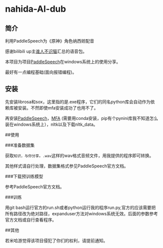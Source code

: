 # nahida-AI-dub

## 简介

利用PaddleSpeech为《原神》角色纳西妲配音

感谢bilibili up主[谁人不识猫](https://space.bilibili.com/5153102)汇总的语音包。

本项目为项目[PaddleSpeech](https://github.com/PaddlePaddle/PaddleSpeech)在windows系统上的使用分享。

最好有一点编程基础(面向报错编程)。

## 安装

先安装librosa和sox，这里指的是.exe程序，它们的同名python库会自动作为依赖库被安装。不然即使mfa安装成功了也用不了。

再安装[PaddleSpeech](https://github.com/PaddlePaddle/PaddleSpeech)，[MFA](https://github.com/MontrealCorpusTools/Montreal-Forced-Aligner) (需要用conda安装，pip有个pynini库我不知道怎么装在windows系统上），nltk以及下载nltk_data。

##使用

###准备数据集

获取`知识，与你分享。.wav`这样的wav格式音频文件，用我提供的程序即可转换。

其他样式请自行处理，数据集格式参见PaddleSpeech官方文档。

###下载预训练模型

参考PaddleSpeech官方文档。

###训练

用git bash运行官方的run.sh或者python运行我的程序run.py,官方的应该需要把所有路径改为绝对路径，expanduser方法对windows系统无效。后面的参数参考官方文档或自行查看程序。

##其他

若米哈游觉得该项目侵犯了你们的权利，请提前通知。
